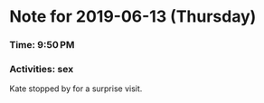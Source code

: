 # Note for 2019-06-13 (Thursday)
### Time: 9:50 PM
### Activities: sex

Kate stopped by for a surprise visit.
